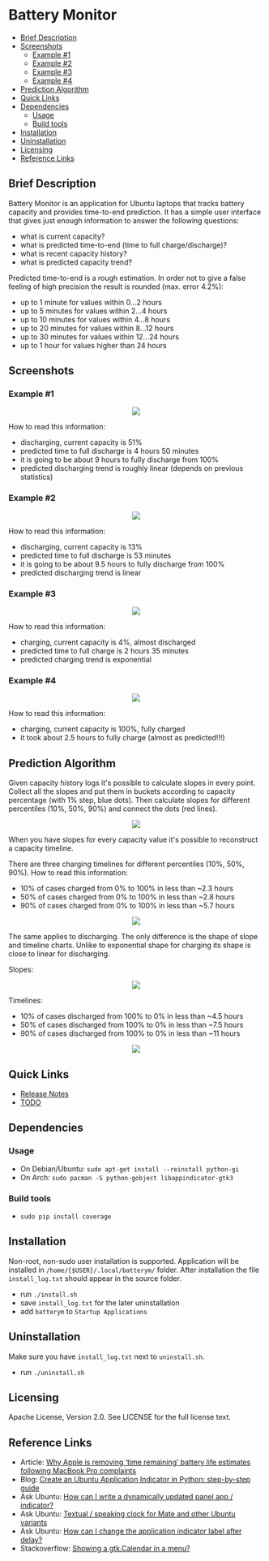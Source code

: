 # Battery Monitor

<!-- MarkdownTOC -->

- [Brief Description](#brief-description)
- [Screenshots](#screenshots)
	- [Example #1](#example-1)
	- [Example #2](#example-2)
	- [Example #3](#example-3)
	- [Example #4](#example-4)
- [Prediction Algorithm](#prediction-algorithm)
- [Quick Links](#quick-links)
- [Dependencies](#dependencies)
	- [Usage](#usage)
	- [Build tools](#build-tools)
- [Installation](#installation)
- [Uninstallation](#uninstallation)
- [Licensing](#licensing)
- [Reference Links](#reference-links)

<!-- /MarkdownTOC -->

<a name="brief-description"></a>
## Brief Description

Battery Monitor is an application for Ubuntu laptops that tracks battery capacity and provides time-to-end prediction. It has a simple user interface that gives just enough information to answer the following questions:

- what is current capacity?
- what is predicted time-to-end (time to full charge/discharge)?
- what is recent capacity history?
- what is predicted capacity trend?

Predicted time-to-end is a rough estimation. In order not to give a false feeling of high precision the result is rounded (max. error 4.2%):

- up to 1 minute for values within 0...2 hours
- up to 5 minutes for values within 2...4 hours
- up to 10 minutes for values within 4...8 hours
- up to 20 minutes for values within 8...12 hours
- up to 30 minutes for values within 12...24 hours
- up to 1 hour for values higher than 24 hours

<a name="screenshots"></a>
## Screenshots

<a name="example-1"></a>
### Example #1

<div style="text-align:center"><img src ="img/batterym_1.png" /></div>

How to read this information:

- discharging, current capacity is 51%
- predicted time to full discharge is 4 hours 50 minutes
- it is going to be about 9 hours to fully discharge from 100%
- predicted discharging trend is roughly linear (depends on previous statistics)

<a name="example-2"></a>
### Example #2

<div style="text-align:center"><img src ="img/batterym_2.png" /></div>

How to read this information:

- discharging, current capacity is 13%
- predicted time to full discharge is 53 minutes
- it is going to be about 9.5 hours to fully discharge from 100%
- predicted discharging trend is linear

<a name="example-3"></a>
### Example #3

<div style="text-align:center"><img src ="img/batterym_3.png" /></div>

How to read this information:

- charging, current capacity is 4%, almost discharged
- predicted time to full charge is 2 hours 35 minutes
- predicted charging trend is exponential

<a name="example-4"></a>
### Example #4

<div style="text-align:center"><img src ="img/batterym_4.png" /></div>

How to read this information:

- charging, current capacity is 100%, fully charged
- it took about 2.5 hours to fully charge (almost as predicted!!!)

<a name="prediction-algorithm"></a>
## Prediction Algorithm

Given capacity history logs it's possible to calculate slopes in every point. Collect all the slopes and put them in buckets according to capacity percentage (with 1% step, blue dots). Then calculate slopes for different percentiles (10%, 50%, 90%) and connect the dots (red lines).

<div style="text-align:center"><img src ="img/slopes_charge.png" /></div>

When you have slopes for every capacity value it's possible to reconstruct a capacity timeline. 

There are three charging timelines for different percentiles (10%, 50%, 90%). How to read this information:

- 10% of cases charged from 0% to 100% in less than ~2.3 hours
- 50% of cases charged from 0% to 100% in less than ~2.8 hours
- 90% of cases charged from 0% to 100% in less than ~5.7 hours

<div style="text-align:center"><img src ="img/reconstructed_charge.png" /></div>

The same applies to discharging. The only difference is the shape of slope and timeline charts. Unlike to exponential shape for charging its shape is close to linear for discharging.

Slopes:
<div style="text-align:center"><img src ="img/slopes_discharge.png" /></div>

Timelines:

- 10% of cases discharged from 100% to 0% in less than ~4.5 hours
- 50% of cases discharged from 100% to 0% in less than ~7.5 hours
- 90% of cases discharged from 100% to 0% in less than ~11 hours

<div style="text-align:center"><img src ="img/reconstructed_discharge.png" /></div>

<a name="quick-links"></a>
## Quick Links

- [Release Notes](release-notes.md)
- [TODO](todo.md)

<a name="dependencies"></a>
## Dependencies

<a name="usage"></a>
### Usage

- On Debian/Ubuntu: `sudo apt-get install --reinstall python-gi`
- On Arch: `sudo pacman -S python-gobject libappindicator-gtk3`

<a name="build-tools"></a>
### Build tools

- `sudo pip install coverage`

<a name="installation"></a>
## Installation

Non-root, non-sudo user installation is supported. Application will be installed in `/home/{$USER}/.local/batterym/` folder. After installation the file `install_log.txt` should appear in the source folder.

- run `./install.sh`
- save `install_log.txt` for the later uninstallation
- add `batterym` to `Startup Applications`

<a name="uninstallation"></a>
## Uninstallation

Make sure you have `install_log.txt` next to `uninstall.sh`.

- run `./uninstall.sh`

<a name="licensing"></a>
## Licensing

Apache License, Version 2.0. See LICENSE for the full license text.

<a name="reference-links"></a>
## Reference Links

- Article: [Why Apple is removing ‘time remaining’ battery life estimates following MacBook Pro complaints](https://9to5mac.com/2016/12/13/why-apple-is-removing-time-remaining-battery-life-estimates-macbook-pro/)
- Blog: [Create an Ubuntu Application Indicator in Python: step-by-step guide](http://candidtim.github.io/appindicator/2014/09/13/ubuntu-appindicator-step-by-step.html)
- Ask Ubuntu: [How can I write a dynamically updated panel app / indicator?](http://askubuntu.com/questions/751608/how-can-i-write-a-dynamically-updated-panel-app-indicator)
- Ask Ubuntu: [Textual / speaking clock for Mate and other Ubuntu variants](http://askubuntu.com/questions/750815/fuzzy-clock-for-ubuntu/752675#752675)
- Ask Ubuntu: [How can I change the application indicator label after delay?](http://askubuntu.com/questions/150970/how-can-i-change-the-application-indicator-label-after-delay)
- Stackoverflow: [Showing a gtk.Calendar in a menu?](http://stackoverflow.com/questions/11132929/showing-a-gtk-calendar-in-a-menu)
